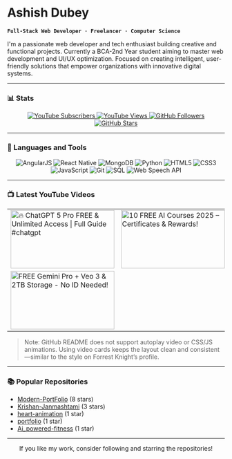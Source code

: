 # Ashish Dubey

**`Full-Stack Web Developer · Freelancer · Computer Science`**

I'm a passionate web developer and tech enthusiast building creative and functional projects. Currently a BCA-2nd Year student aiming to master web development and UI/UX optimization. Focused on creating intelligent, user-friendly solutions that empower organizations with innovative digital systems.

</div>

---

### 📊 Stats

<div align="center">
  
  <!-- YouTube Subscribers -->
  <a href="https://www.youtube.com/@codeash007" target="_blank">
    <img alt="YouTube Subscribers" src="https://custom-icon-badges.demolab.com/youtube/channel/subscribers/UCt1k5-hNxLNtXL_pqW0uasw?color=%23E05D44&label=SUBSCRIBERS&logo=video&logoColor=white&style=for-the-badge&labelColor=CE4630" />
  </a>
  
  <!-- YouTube Views -->
  <a href="https://www.youtube.com/@codeash007" target="_blank">
    <img alt="YouTube Views" src="https://custom-icon-badges.demolab.com/youtube/channel/views/UCt1k5-hNxLNtXL_pqW0uasw?color=%23E05D44&label=VIEWS&logo=eye&logoColor=white&style=for-the-badge&labelColor=CE4630" />
  </a>
  
  <!-- GitHub Followers -->
  <a href="https://github.com/codeash007?tab=followers" target="_blank">
    <img alt="GitHub Followers" src="https://custom-icon-badges.demolab.com/github/followers/codeash007?color=236ad3&label=FOLLOWERS&logo=people&logoColor=white&style=for-the-badge&labelColor=1155ba" />
  </a>
  
  <!-- GitHub Stars (total) -->
  <a href="https://github.com/codeash007?tab=repositories&sort=stargazers" target="_blank">
    <img alt="GitHub Stars" src="https://custom-icon-badges.demolab.com/github/stars/codeash007?color=%23E1AD0E&label=STARS&logo=star&logoColor=white&style=for-the-badge&labelColor=FFA500" />
  </a>
</div>

---

### 🧰 Languages and Tools

<div align="center">
  <img src="https://img.shields.io/badge/AngularJS-E23237?style=for-the-badge&logo=angularjs&logoColor=white" alt="AngularJS"/>
  <img src="https://img.shields.io/badge/React_Native-20232A?style=for-the-badge&logo=react&logoColor=61DAFB" alt="React Native"/>
  <img src="https://img.shields.io/badge/MongoDB-47A248?style=for-the-badge&logo=mongodb&logoColor=white" alt="MongoDB"/>
  <img src="https://img.shields.io/badge/Python-3776AB?style=for-the-badge&logo=python&logoColor=white" alt="Python"/>
  <img src="https://img.shields.io/badge/HTML5-E34F26?style=for-the-badge&logo=html5&logoColor=white" alt="HTML5"/>
  <img src="https://img.shields.io/badge/CSS3-1572B6?style=for-the-badge&logo=css3&logoColor=white" alt="CSS3"/>
  <img src="https://img.shields.io/badge/JavaScript-F7DF1E?style=for-the-badge&logo=javascript&logoColor=black" alt="JavaScript"/>
  <img src="https://img.shields.io/badge/Git-F05032?style=for-the-badge&logo=git&logoColor=white" alt="Git"/>
  <img src="https://img.shields.io/badge/SQL-4479A1?style=for-the-badge&logo=postgresql&logoColor=white" alt="SQL"/>
  <img src="https://img.shields.io/badge/Web_Speech_API-000000?style=for-the-badge&logo=google-chrome&logoColor=white" alt="Web Speech API"/>
</div>

---

### 📺 Latest YouTube Videos

<div align="center">
  
  <!-- Nice, consistent video cards (static images generated by ytcards) -->
  <table>
    <tr>
      <td>
        <a href="https://youtu.be/DpEBWfklM70" target="_blank">
          <img alt="🔥 ChatGPT 5 Pro FREE & Unlimited Access | Full Guide #chatgpt" src="https://drive.google.com/uc?export=view&id=1i2X5p8zYYNK7cbnZv9EzyzvNXugHuHTx" width="240px" height="135px"/>
        </a>
      </td>
      <td>
        <a href="https://youtu.be/VtvG7eUx93w" target="_blank">
          <img alt="10 FREE AI Courses 2025 – Certificates & Rewards!" src="https://drive.google.com/uc?export=view&id=1tvO8L2HblC3kaEWU2Ka8_y1r1jruHOFc" width="240px" height="135px"/>
        </a>
      </td>
      <td>
        <a href="https://youtu.be/5-6VSFqB-TQ" target="_blank">
          <img alt="FREE Bulk AI Image Generator 2025 Google Imagine 4 + ..." src="https://drive.google.com/uc?export=view&id=1UdyjTMPdf2L8HN6nBXDpcNY5yluds51F" width="240px" height="135px"/>
        </a>
      </td>
    </tr>
    <tr>
      <td>
        <a href="https://youtu.be/3SQuAE8WwBw" target="_blank">
          <img alt="FREE Gemini Pro + Veo 3 & 2TB Storage - No ID Needed!" src="https://drive.google.com/uc?export=view&id=1Af8u2fHtuWpCzjkvmwt7hObJt25TfeTx" width="240px" height="135px"/>
        </a>
      </td>
      <td>
        <!-- Placeholder for fifth video if needed -->
      </td>
      <td>
        <!-- Placeholder for sixth video if needed -->
      </td>
    </tr>
  </table>
</div>

> Note: GitHub README does not support autoplay video or CSS/JS animations. Using video cards keeps the layout clean and consistent—similar to the style on Forrest Knight’s profile.

---

### 📚 Popular Repositories

- [Modern-PortFolio](https://github.com/codeash007/Modern-PortFolio) (8 stars)
- [Krishan-Janmashtami](https://github.com/codeash007/Krishan-Janmashtami) (3 stars)
- [heart-animation](https://github.com/codeash007/heart-animation) (1 star)
- [portfolio](https://github.com/codeash007/portfolio) (1 star)
- [Ai_powered-fitness](https://github.com/codeash007/Ai_powered-fitness) (1 star)

---

<div align="center">
  
  If you like my work, consider following and starring the repositories!
  
</div>


